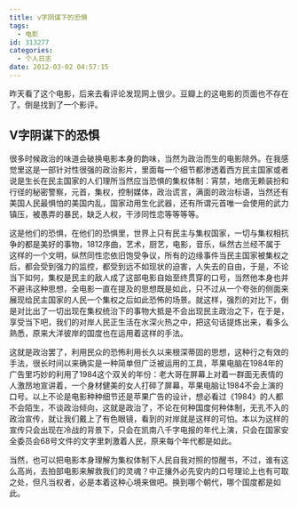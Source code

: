 ```yaml
---
title: v字阴谋下的恐惧
tags:
  - 电影
id: 313277
categories:
  - 个人日志
date: 2012-03-02 04:57:15
---
```


昨天看了这个电影，后来去看评论发现网上很少。豆瓣上的这电影的页面也不存在了。倒是找到了一个影评。

## V字阴谋下的恐惧

很多时候政治的味道会破换电影本身的韵味，当然为政治而生的电影除外。在我感觉里这是一部针对性很强的政治影片，里面每一个细节都渗透着西方民主国家或者说是生长在民主国家的人们理所当然应当恐惧的集权体制：宵禁，地痞无赖装扮和行径的秘密警察，元首，集权，控制媒体，政治谎言，满面的政治标语，当然还有美国人民最惧怕的美国内乱，国家动用生化武器，还有所谓元首唯一会使用的武力镇压，被愚弄的暴民，缺乏人权，干涉同性恋等等等等。

这是他们的恐惧，在他们的恐惧里，世界上只有民主与集权国家，一切与集权相抗争的都是美好的事物，1812序曲，艺术，厨艺，电影，音乐，纵然古兰经不属于这样的一个文明，纵然同性恋依旧饱受争议，所有的边缘事件当民主国家被集权之后，都会受到强力的监控，都受到远不如现状的迫害，人失去的自由，于是，不论当下如何，集权是民主的敌人成了这部电影自始至终贯穿的口号，当然他本身也并不避讳这种思想，全电影一直在提及的思想既是如此，只不过从一个夸张的侧面来展现给民主国家的人民一个集权之后如此恐怖的场景。就这样，强烈的对比下，倒是对比出了一切出现在集权统治下的事物大抵是不会出现民主政治之下，在于是，享受当下吧，我们的对岸人民正生活在水深火热之中，把这句话提炼出来，看多么熟悉，原来大洋彼岸的国度也在运用着这样的手法。

这就是政治罢了，利用民众的恐怖利用长久以来根深蒂固的思想，这种行之有效的手法，很长时间以来确实是一种简单但广泛被运用的工具，苹果电脑在1984年的广告里巧妙的利用了1984这个双关的年份：老大哥在屏幕上对着一群面无表情的人激昂地宣讲着，一个身材健美的女人打碎了屏幕，苹果电脑让1984不会上演的口号。以上不论是电影种种细节还是苹果广告的设计，想必看过《1984》的人都不会陌生，不谈政治倾向，这就是政治了，不论在何种国度何种体制，无孔不入的政治宣传，就让我们戴上了有色眼镜，看到的对岸就是这样的可怕。本以为这样的宣传只会出现在冷战的背景下，只会在凯南八千字电报的年代上演，只会在国家安全委员会68号文件的文字里刺激着人民，原来每个年代都是如此。

当然，也可以把电影本身理解为集权体制下人民自我对照的惊醒书，不过，谁有这么高尚，去拍部电影来解救我们的灵魂？中正攘外必先安内的口号理论上也有可取之处，但凡当权者，必是本着这种心境来做吧。换到哪个朝代，哪个国度都是如此。